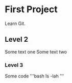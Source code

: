 # First Project
Learn Git.
## Level 2
Some text one
Some text two
### Level 3
Some code
'''bash
ls -lah
'''
